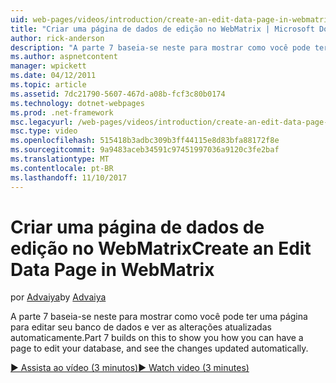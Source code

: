 ```yaml
---
uid: web-pages/videos/introduction/create-an-edit-data-page-in-webmatrix
title: "Criar uma página de dados de edição no WebMatrix | Microsoft Docs"
author: rick-anderson
description: "A parte 7 baseia-se neste para mostrar como você pode ter uma página para editar seu banco de dados e ver as alterações atualizadas automaticamente."
ms.author: aspnetcontent
manager: wpickett
ms.date: 04/12/2011
ms.topic: article
ms.assetid: 7dc21790-5607-467d-a08b-fcf3c80b0174
ms.technology: dotnet-webpages
ms.prod: .net-framework
msc.legacyurl: /web-pages/videos/introduction/create-an-edit-data-page-in-webmatrix
msc.type: video
ms.openlocfilehash: 515418b3adbc309b3ff44115e8d83bfa88172f8e
ms.sourcegitcommit: 9a9483aceb34591c97451997036a9120c3fe2baf
ms.translationtype: MT
ms.contentlocale: pt-BR
ms.lasthandoff: 11/10/2017
---
```

<a name="create-an-edit-data-page-in-webmatrix"></a><span data-ttu-id="a1d7a-103">Criar uma página de dados de edição no WebMatrix</span><span class="sxs-lookup"><span data-stu-id="a1d7a-103">Create an Edit Data Page in WebMatrix</span></span>
====================
<span data-ttu-id="a1d7a-104">por [Advaiya](https://twitter.com/Advaiyasolns)</span><span class="sxs-lookup"><span data-stu-id="a1d7a-104">by [Advaiya](https://twitter.com/Advaiyasolns)</span></span>

<span data-ttu-id="a1d7a-105">A parte 7 baseia-se neste para mostrar como você pode ter uma página para editar seu banco de dados e ver as alterações atualizadas automaticamente.</span><span class="sxs-lookup"><span data-stu-id="a1d7a-105">Part 7 builds on this to show you how you can have a page to edit your database, and see the changes updated automatically.</span></span>

[<span data-ttu-id="a1d7a-106">&#9654; Assista ao vídeo (3 minutos)</span><span class="sxs-lookup"><span data-stu-id="a1d7a-106">&#9654; Watch video (3 minutes)</span></span>](https://channel9.msdn.com/Blogs/ASP-NET-Site-Videos/create-an-edit-data-page-in-webmatrix)
